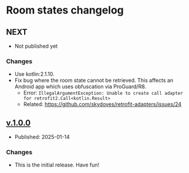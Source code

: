 # Room states changelog

## NEXT

* Not published yet

### Changes

* Use kotlin:2.1.10.
* Fix bug where the room state cannot be retrieved. This affects an Android app which uses obfuscation via ProGuard/R8.
  * Error: `IllegalArgumentException: Unable to create call adapter for retrofit2.Call<kotlin.Result>`
  * Related: https://github.com/skydoves/retrofit-adapters/issues/24


## [v.1.0.0](https://github.com/EventFahrplan/roomstates/releases/tag/v.1.0.0)

* Published: 2025-01-14

### Changes

* This is the initial release. Have fun!
